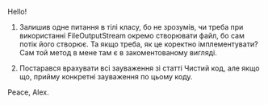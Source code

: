 Hello!

1. Залишив одне питання в тілі класу, бо не зрозумів, чи треба при використанні FileOutputStream
окремо створювати файл, бо сам потік його створює.
Та якщо треба, як це коректно імплементувати?
Сам той метод в мене там є в закоментованому вигляді.

2. Постарався врахувати всі зауваження зі статті Чистий код, але якщо що,
прийму конкретні зауваження по цьому коду.


Peace,
Alex. 